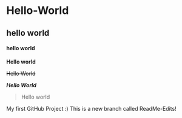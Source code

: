 # Hello-World
## hello world
#### hello world

**Hello world**

~~Hello World~~

**_Hello World_**

> Hello world

My first GitHub Project :)
This is a new branch called ReadMe-Edits!
